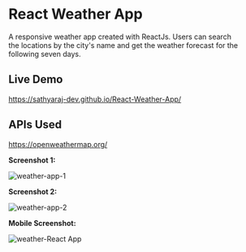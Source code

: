 <h1>React Weather App</h1>
<p>A responsive weather app created with ReactJs. Users can search the locations by the city's name and get the weather forecast for the following seven days.</p>
<h2>Live Demo</h2>

https://sathyaraj-dev.github.io/React-Weather-App/

<h2>APIs Used</h2>

https://openweathermap.org/


**Screenshot 1:**

![weather-app-1](https://github.com/Sathyaraj-dev/React-Weather-App/assets/57762726/ac1c88e4-ef94-4349-80e1-cd32c91aa273)

**Screenshot 2:**

![weather-app-2](https://github.com/Sathyaraj-dev/React-Weather-App/assets/57762726/f643c3e2-e7b6-4af6-9193-50d39be42f6a)

**Mobile Screenshot:**

![weather-React App](https://github.com/Sathyaraj-dev/React-Weather-App/assets/57762726/f6b3ea35-8f65-47d5-b366-5e55aa745f44)
